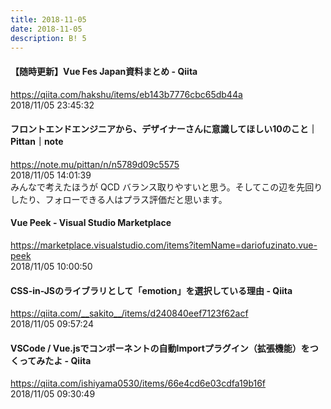 ```yaml
---
title: 2018-11-05
date: 2018-11-05
description: B! 5
---
```


#### 【随時更新】Vue Fes Japan資料まとめ - Qiita
https://qiita.com/hakshu/items/eb143b7776cbc65db44a<br>
2018/11/05 23:45:32<br>


#### フロントエンドエンジニアから、デザイナーさんに意識してほしい10のこと｜Pittan｜note
https://note.mu/pittan/n/n5789d09c5575<br>
2018/11/05 14:01:39<br>
みんなで考えたほうが QCD バランス取りやすいと思う。そしてこの辺を先回りしたり、フォローできる人はプラス評価だと思います。


#### 	    Vue Peek - Visual Studio Marketplace
https://marketplace.visualstudio.com/items?itemName=dariofuzinato.vue-peek<br>
2018/11/05 10:00:50<br>


#### CSS-in-JSのライブラリとして「emotion」を選択している理由 - Qiita
https://qiita.com/__sakito__/items/d240840eef7123f62acf<br>
2018/11/05 09:57:24<br>


#### VSCode / Vue.jsでコンポーネントの自動Importプラグイン（拡張機能）をつくってみたよ - Qiita
https://qiita.com/ishiyama0530/items/66e4cd6e03cdfa19b16f<br>
2018/11/05 09:30:49<br>


